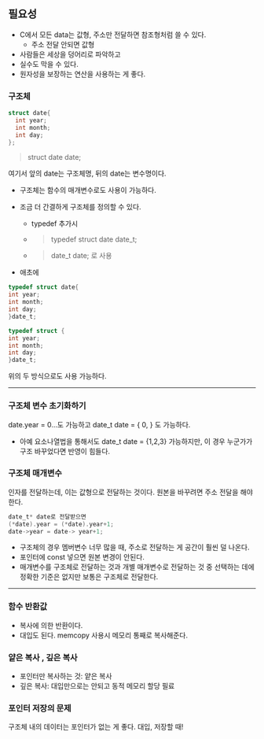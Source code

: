 ## 필요성
- C에서 모든 data는 값형, 주소만 전달하면 참조형처럼 쓸 수 있다. 
  - 주소 전달 안되면 값형
- 사람들은 세상을 덩어리로 파악하고
- 실수도 막을 수 있다. 
- 원자성을 보장하는 연산을 사용하는 게 좋다. 

### 구조체
```c
struct date{
  int year;
  int month;
  int day;
};
```

> struct date date;

여기서 앞의 date는 구조체명, 뒤의 date는 변수명이다. 

- 구조체는 함수의 매개변수로도 사용이 가능하다. 
- 조금 더 간결하게 구조체를 정의할 수 있다. 
  - typedef 추가시
  - > typedef struct date date_t;
  - > date_t date; 로 사용
  
- 애초에
```c
typedef struct date{
int year;
int month;
int day;
}date_t;
```
```c
typedef struct {
int year;
int month;
int day;
}date_t;
```

위의 두 방식으로도 사용 가능하다. 

---
### 구조체 변수 초기화하기
date.year = 0...도 가능하고
date_t date = { 0, } 도 가능하다.
- 아예 요소나열법을 통해서도 date_t date = {1,2,3} 가능하지만, 이 경우 누군가가 구조 바꾸었다면 반영이 힘들다. 

### 구조체 매개변수
인자를 전달하는데, 이는 값형으로 전달하는 것이다. 원본을 바꾸려면 주소 전달을 해야한다. 
```c
date_t* date로 전달받으면
(*date).year = (*date).year+1;
date->year = date-> year+1;
```

- 구조체의 경우 멤버변수 너무 많을 때, 주소로 전달하는 게 공간이 훨씬 덜 나온다. 
- 포인터에 const 넣으면 원본 변경이 안된다. 
- 매개변수를 구조체로 전달하는 것과 개별 매개변수로 전달하는 것 중 선택하는 데에 정확한 기준은 없지만 보통은 구조체로 전달한다. 

---
### 함수 반환값
- 복사에 의한 반환이다.
- 대입도 된다. memcopy 사용시 메모리 통째로 복사해준다.

### 얕은 복사 , 깊은 복사
- 포인터만 복사하는 것: 얕은 복사
- 깊은 복사: 대입만으로는 안되고 동적 메모리 할당 필료

### 포인터 저장의 문제
구조체 내의 데이터는 포인터가 없는 게 좋다. 대입, 저장할 때! 

